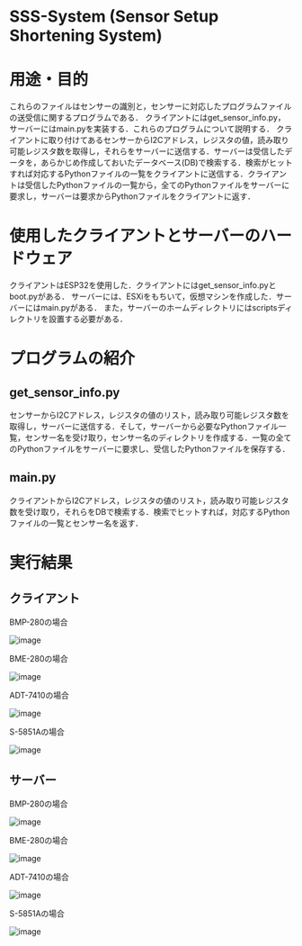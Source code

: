 # SSS-System (Sensor Setup Shortening System)

# 用途・目的

これらのファイルはセンサーの識別と，センサーに対応したプログラムファイルの送受信に関するプログラムである．
クライアントにはget_sensor_info.py，サーバーにはmain.pyを実装する．これらのプログラムについて説明する．
クライアントに取り付けてあるセンサーからI2Cアドレス，レジスタの値，読み取り可能レジスタ数を取得し，それらをサーバーに送信する．サーバーは受信したデータを，あらかじめ作成しておいたデータベース(DB)で検索する．検索がヒットすれば対応するPythonファイルの一覧をクライアントに送信する．クライアントは受信したPythonファイルの一覧から，全てのPythonファイルをサーバーに要求し，サーバーは要求からPythonファイルをクライアントに返す．

# 使用したクライアントとサーバーのハードウェア
クライアントはESP32を使用した．クライアントにはget_sensor_info.pyとboot.pyがある．
サーバーには、ESXiをもちいて，仮想マシンを作成した．サーバーにはmain.pyがある．
また，サーバーのホームディレクトリにはscriptsディレクトリを設置する必要がある．

# プログラムの紹介
## get_sensor_info.py
センサーからI2Cアドレス，レジスタの値のリスト，読み取り可能レジスタ数を取得し，サーバーに送信する．そして，サーバーから必要なPythonファイル一覧，センサー名を受け取り，センサー名のディレクトリを作成する．一覧の全てのPythonファイルをサーバーに要求し、受信したPythonファイルを保存する．

## main.py
クライアントからI2Cアドレス，レジスタの値のリスト，読み取り可能レジスタ数を受け取り，それらをDBで検索する．検索でヒットすれば，対応するPythonファイルの一覧とセンサー名を返す．

# 実行結果
## クライアント
BMP-280の場合

![image](https://github.com/user-attachments/assets/1ccb3f75-9da3-4903-8a86-f95907beb7ea)


BME-280の場合

![image](https://github.com/user-attachments/assets/b0dc871a-60ad-48a1-93bd-35fcfff19cfe)


ADT-7410の場合

![image](https://github.com/user-attachments/assets/9be709bc-962d-4f46-afbc-6f8c554148bd)


S-5851Aの場合

![image](https://github.com/user-attachments/assets/962e9bd4-014c-4cf9-b924-95720d6b9ff3)



## サーバー
BMP-280の場合

![image](https://github.com/user-attachments/assets/cec7a3ef-1c45-41b8-9cbd-4dfdad0861f0)


BME-280の場合

![image](https://github.com/user-attachments/assets/1850103b-bf48-4769-a591-8f393e2508ff)


ADT-7410の場合

![image](https://github.com/user-attachments/assets/1bd0e778-4868-4139-8d94-abaec72c4923)


S-5851Aの場合

![image](https://github.com/user-attachments/assets/b5c57549-de72-4c87-bf48-2e1657a994f1)

